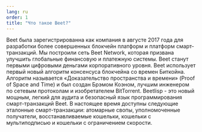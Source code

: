 ```yaml
---
lang: ru
order: 1
title: "Что такое Beet?"
---
```


Beet была зарегистрированна как компания в августе 2017 года для разработки более совершенных блокчейн платформ и платформ смарт-транзакций. Мы построили сеть Beet Network, которая призвана улучшить глобальные финансовую и платежную системы. Beet станут первыми цифровыми деньгами корпоративного уровня. Beet использует первый новый алгоритм консенсуса блокчейна со времен Биткойна. Алгоритм называется «Доказательство пространства и времени» (Proof of Space and Time) и был создан Брэмом Коэном, лучшим инженером по сетевым протоколам и изобретателем BitTorrent. Beetlisp - это новый мощным, легкий для аудита и безопасный язык программирования смарт-транзакций Beet. В настоящее время доступны следующие эталонные смарт-транзакции: атомарные свопы, уполномоченные получатели, восстанавливаемые кошельки, кошельки с мультиподписью и кошельки с ограничением скорости.
